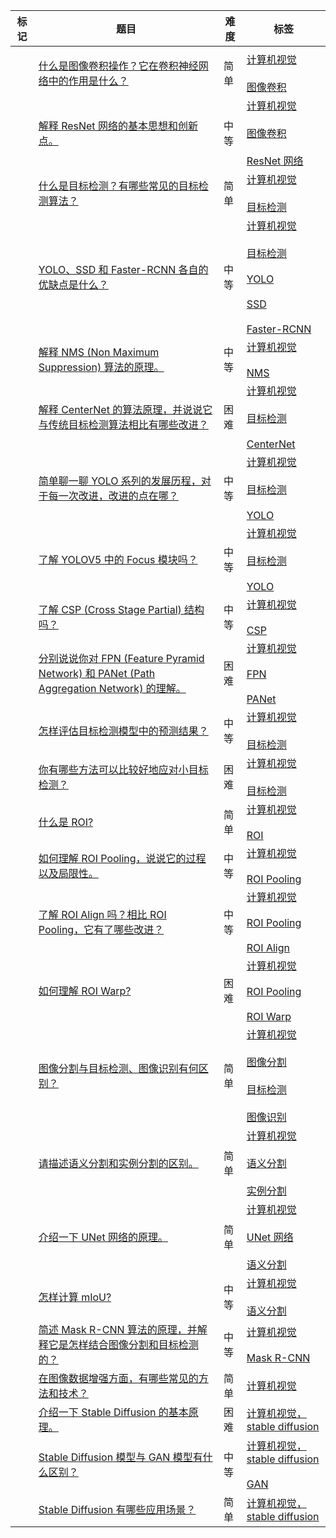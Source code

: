 | 标记  | 题目                                                                                                                                                              | 难度  | 标签                                                                                                                                                                                                                                                                                                                                         |
| --- | --------------------------------------------------------------------------------------------------------------------------------------------------------------- | --- | ------------------------------------------------------------------------------------------------------------------------------------------------------------------------------------------------------------------------------------------------------------------------------------------------------------------------------------------ |
|     |                                                                                                                                                                 |     |                                                                                                                                                                                                                                                                                                                                            |
|     | [什么是图像卷积操作？它在卷积神经网络中的作用是什么？](https://www.mianshiya.com/bank/1821834679154675713/question/1821834679314059265)                                                   | 简单  | [计算机视觉](https://www.mianshiya.com/tag/%E8%AE%A1%E7%AE%97%E6%9C%BA%E8%A7%86%E8%A7%89)<br><br>[图像卷积](https://www.mianshiya.com/tag/%E5%9B%BE%E5%83%8F%E5%8D%B7%E7%A7%AF)                                                                                                                                                                     |
|     | [解释 ResNet 网络的基本思想和创新点。](https://www.mianshiya.com/bank/1821834679154675713/question/1821834679565717505)                                                       | 中等  | [计算机视觉](https://www.mianshiya.com/tag/%E8%AE%A1%E7%AE%97%E6%9C%BA%E8%A7%86%E8%A7%89)<br><br>[图像卷积](https://www.mianshiya.com/tag/%E5%9B%BE%E5%83%8F%E5%8D%B7%E7%A7%AF)<br><br>[ResNet 网络](https://www.mianshiya.com/tag/ResNet%20%E7%BD%91%E7%BB%9C)                                                                                       |
|     | [什么是目标检测？有哪些常见的目标检测算法？](https://www.mianshiya.com/bank/1821834679154675713/question/1821834679850930178)                                                        | 简单  | [计算机视觉](https://www.mianshiya.com/tag/%E8%AE%A1%E7%AE%97%E6%9C%BA%E8%A7%86%E8%A7%89)<br><br>[目标检测](https://www.mianshiya.com/tag/%E7%9B%AE%E6%A0%87%E6%A3%80%E6%B5%8B)                                                                                                                                                                     |
|     | [YOLO、SSD 和 Faster-RCNN 各自的优缺点是什么？](https://www.mianshiya.com/bank/1821834679154675713/question/1821834680098394113)                                            | 中等  | [计算机视觉](https://www.mianshiya.com/tag/%E8%AE%A1%E7%AE%97%E6%9C%BA%E8%A7%86%E8%A7%89)<br><br>[目标检测](https://www.mianshiya.com/tag/%E7%9B%AE%E6%A0%87%E6%A3%80%E6%B5%8B)<br><br>[YOLO](https://www.mianshiya.com/tag/YOLO)<br><br>[SSD](https://www.mianshiya.com/tag/SSD)<br><br>[Faster-RCNN](https://www.mianshiya.com/tag/Faster-RCNN)   |
|     | [解释 NMS (Non Maximum Suppression) 算法的原理。](https://www.mianshiya.com/bank/1821834679154675713/question/1821834680396189698)                                      | 中等  | [计算机视觉](https://www.mianshiya.com/tag/%E8%AE%A1%E7%AE%97%E6%9C%BA%E8%A7%86%E8%A7%89)<br><br>[NMS](https://www.mianshiya.com/tag/NMS)                                                                                                                                                                                                       |
|     | [解释 CenterNet 的算法原理，并说说它与传统目标检测算法相比有哪些改进？](https://www.mianshiya.com/bank/1821834679154675713/question/1821834680652042241)                                     | 困难  | [计算机视觉](https://www.mianshiya.com/tag/%E8%AE%A1%E7%AE%97%E6%9C%BA%E8%A7%86%E8%A7%89)<br><br>[目标检测](https://www.mianshiya.com/tag/%E7%9B%AE%E6%A0%87%E6%A3%80%E6%B5%8B)<br><br>[CenterNet](https://www.mianshiya.com/tag/CenterNet)                                                                                                         |
|     | [简单聊一聊 YOLO 系列的发展历程，对于每一次改进，改进的点在哪？](https://www.mianshiya.com/bank/1821834679154675713/question/1821834680937254914)                                           | 中等  | [计算机视觉](https://www.mianshiya.com/tag/%E8%AE%A1%E7%AE%97%E6%9C%BA%E8%A7%86%E8%A7%89)<br><br>[目标检测](https://www.mianshiya.com/tag/%E7%9B%AE%E6%A0%87%E6%A3%80%E6%B5%8B)<br><br>[YOLO](https://www.mianshiya.com/tag/YOLO)                                                                                                                   |
|     | [了解 YOLOV5 中的 Focus 模块吗？](https://www.mianshiya.com/bank/1821834679154675713/question/1821834681218273281)                                                      | 中等  | [计算机视觉](https://www.mianshiya.com/tag/%E8%AE%A1%E7%AE%97%E6%9C%BA%E8%A7%86%E8%A7%89)<br><br>[目标检测](https://www.mianshiya.com/tag/%E7%9B%AE%E6%A0%87%E6%A3%80%E6%B5%8B)<br><br>[YOLO](https://www.mianshiya.com/tag/YOLO)                                                                                                                   |
|     | [了解 CSP (Cross Stage Partial) 结构吗？](https://www.mianshiya.com/bank/1821834679154675713/question/1821834681486708737)                                            | 中等  | [计算机视觉](https://www.mianshiya.com/tag/%E8%AE%A1%E7%AE%97%E6%9C%BA%E8%A7%86%E8%A7%89)<br><br>[CSP](https://www.mianshiya.com/tag/CSP)                                                                                                                                                                                                       |
|     | [分别说说你对 FPN (Feature Pyramid Network) 和 PANet (Path Aggregation Network) 的理解。](https://www.mianshiya.com/bank/1821834679154675713/question/1821834681755144194) | 困难  | [计算机视觉](https://www.mianshiya.com/tag/%E8%AE%A1%E7%AE%97%E6%9C%BA%E8%A7%86%E8%A7%89)<br><br>[FPN](https://www.mianshiya.com/tag/FPN)<br><br>[PANet](https://www.mianshiya.com/tag/PANet)                                                                                                                                                   |
|     | [怎样评估目标检测模型中的预测结果？](https://www.mianshiya.com/bank/1821834679154675713/question/1821834682023579650)                                                            | 中等  | [计算机视觉](https://www.mianshiya.com/tag/%E8%AE%A1%E7%AE%97%E6%9C%BA%E8%A7%86%E8%A7%89)<br><br>[目标检测](https://www.mianshiya.com/tag/%E7%9B%AE%E6%A0%87%E6%A3%80%E6%B5%8B)                                                                                                                                                                     |
|     | [你有哪些方法可以比较好地应对小目标检测？](https://www.mianshiya.com/bank/1821834679154675713/question/1821834682304598018)                                                         | 困难  | [计算机视觉](https://www.mianshiya.com/tag/%E8%AE%A1%E7%AE%97%E6%9C%BA%E8%A7%86%E8%A7%89)<br><br>[目标检测](https://www.mianshiya.com/tag/%E7%9B%AE%E6%A0%87%E6%A3%80%E6%B5%8B)                                                                                                                                                                     |
|     | [什么是 ROI?](https://www.mianshiya.com/bank/1821834679154675713/question/1821834682564644865)                                                                     | 简单  | [计算机视觉](https://www.mianshiya.com/tag/%E8%AE%A1%E7%AE%97%E6%9C%BA%E8%A7%86%E8%A7%89)<br><br>[ROI](https://www.mianshiya.com/tag/ROI)                                                                                                                                                                                                       |
|     | [如何理解 ROI Pooling，说说它的过程以及局限性。](https://www.mianshiya.com/bank/1821834679154675713/question/1821834682849857538)                                                | 中等  | [计算机视觉](https://www.mianshiya.com/tag/%E8%AE%A1%E7%AE%97%E6%9C%BA%E8%A7%86%E8%A7%89)<br><br>[ROI Pooling](https://www.mianshiya.com/tag/ROI%20Pooling)                                                                                                                                                                                     |
|     | [了解 ROI Align 吗？相比 ROI Pooling，它有了哪些改进？](https://www.mianshiya.com/bank/1821834679154675713/question/1821834683109904385)                                       | 中等  | [计算机视觉](https://www.mianshiya.com/tag/%E8%AE%A1%E7%AE%97%E6%9C%BA%E8%A7%86%E8%A7%89)<br><br>[ROI Pooling](https://www.mianshiya.com/tag/ROI%20Pooling)<br><br>[ROI Align](https://www.mianshiya.com/tag/ROI%20Align)                                                                                                                       |
|     | [如何理解 ROI Warp?](https://www.mianshiya.com/bank/1821834679154675713/question/1821834683382534146)                                                               | 困难  | [计算机视觉](https://www.mianshiya.com/tag/%E8%AE%A1%E7%AE%97%E6%9C%BA%E8%A7%86%E8%A7%89)<br><br>[ROI Pooling](https://www.mianshiya.com/tag/ROI%20Pooling)<br><br>[ROI Warp](https://www.mianshiya.com/tag/ROI%20Warp)                                                                                                                         |
|     | [图像分割与目标检测、图像识别有何区别？](https://www.mianshiya.com/bank/1821834679154675713/question/1821834683646775298)                                                          | 简单  | [计算机视觉](https://www.mianshiya.com/tag/%E8%AE%A1%E7%AE%97%E6%9C%BA%E8%A7%86%E8%A7%89)<br><br>[图像分割](https://www.mianshiya.com/tag/%E5%9B%BE%E5%83%8F%E5%88%86%E5%89%B2)<br><br>[目标检测](https://www.mianshiya.com/tag/%E7%9B%AE%E6%A0%87%E6%A3%80%E6%B5%8B)<br><br>[图像识别](https://www.mianshiya.com/tag/%E5%9B%BE%E5%83%8F%E8%AF%86%E5%88%AB) |
|     | [请描述语义分割和实例分割的区别。](https://www.mianshiya.com/bank/1821834679154675713/question/1821834683927793666)                                                             | 简单  | [计算机视觉](https://www.mianshiya.com/tag/%E8%AE%A1%E7%AE%97%E6%9C%BA%E8%A7%86%E8%A7%89)<br><br>[语义分割](https://www.mianshiya.com/tag/%E8%AF%AD%E4%B9%89%E5%88%86%E5%89%B2)<br><br>[实例分割](https://www.mianshiya.com/tag/%E5%AE%9E%E4%BE%8B%E5%88%86%E5%89%B2)                                                                                   |
|     | [介绍一下 UNet 网络的原理。](https://www.mianshiya.com/bank/1821834679154675713/question/1821834684200423426)                                                             | 简单  | [计算机视觉](https://www.mianshiya.com/tag/%E8%AE%A1%E7%AE%97%E6%9C%BA%E8%A7%86%E8%A7%89)<br><br>[UNet 网络](https://www.mianshiya.com/tag/UNet%20%E7%BD%91%E7%BB%9C)<br><br>[语义分割](https://www.mianshiya.com/tag/%E8%AF%AD%E4%B9%89%E5%88%86%E5%89%B2)                                                                                           |
|     | [怎样计算 mIoU?](https://www.mianshiya.com/bank/1821834679154675713/question/1821834684477247489)                                                                   | 中等  | [计算机视觉](https://www.mianshiya.com/tag/%E8%AE%A1%E7%AE%97%E6%9C%BA%E8%A7%86%E8%A7%89)<br><br>[语义分割](https://www.mianshiya.com/tag/%E8%AF%AD%E4%B9%89%E5%88%86%E5%89%B2)                                                                                                                                                                     |
|     | [简述 Mask R-CNN 算法的原理，并解释它是怎样结合图像分割和目标检测的？](https://www.mianshiya.com/bank/1821834679154675713/question/1821834684741488641)                                     | 中等  | [计算机视觉](https://www.mianshiya.com/tag/%E8%AE%A1%E7%AE%97%E6%9C%BA%E8%A7%86%E8%A7%89)<br><br>[Mask R-CNN](https://www.mianshiya.com/tag/Mask%20R-CNN)                                                                                                                                                                                       |
|     | [在图像数据增强方面，有哪些常见的方法和技术？](https://www.mianshiya.com/bank/1821834679154675713/question/1821834685035089921)                                                       | 简单  | [计算机视觉](https://www.mianshiya.com/tag/%E8%AE%A1%E7%AE%97%E6%9C%BA%E8%A7%86%E8%A7%89)                                                                                                                                                                                                                                                       |
|     | [介绍一下 Stable Diffusion 的基本原理。](https://www.mianshiya.com/bank/1821834679154675713/question/1821834685328691201)                                                 | 困难  | [计算机视觉，stable diffusion](https://www.mianshiya.com/tag/%E8%AE%A1%E7%AE%97%E6%9C%BA%E8%A7%86%E8%A7%89%EF%BC%8Cstable%20diffusion)                                                                                                                                                                                                           |
|     | [Stable Diffusion 模型与 GAN 模型有什么区别？](https://www.mianshiya.com/bank/1821834679154675713/question/1821834685597126657)                                            | 中等  | [计算机视觉，stable diffusion](https://www.mianshiya.com/tag/%E8%AE%A1%E7%AE%97%E6%9C%BA%E8%A7%86%E8%A7%89%EF%BC%8Cstable%20diffusion)<br><br>[GAN](https://www.mianshiya.com/tag/GAN)                                                                                                                                                           |
|     | [Stable Diffusion 有哪些应用场景？](https://www.mianshiya.com/bank/1821834679154675713/question/1821834685865562113)                                                    | 简单  | [计算机视觉，stable diffusion](https://www.mianshiya.com/tag/%E8%AE%A1%E7%AE%97%E6%9C%BA%E8%A7%86%E8%A7%89%EF%BC%8Cstable%20diffusion)                                                                                                                                                                                                           |
